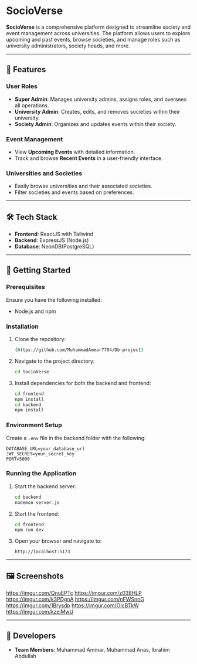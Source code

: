 # SocioVerse

**SocioVerse** is a comprehensive platform designed to streamline society and event management across universities. The platform allows users to explore upcoming and past events, browse societies, and manage roles such as university administrators, society heads, and more.

---

## 🌟 Features

### User Roles
- **Super Admin**: Manages university admins, assigns roles, and oversees all operations.
- **University Admin**: Creates, edits, and removes societies within their university.
- **Society Admin**: Organizes and updates events within their society.

### Event Management
- View **Upcoming Events** with detailed information.
- Track and browse **Recent Events** in a user-friendly interface.

### Universities and Societies
- Easily browse universities and their associated societies.
- Filter societies and events based on preferences.

---

## 🛠️ Tech Stack

- **Frontend**: ReactJS with Tailwind
- **Backend**: ExpressJS (Node.js)
- **Database**: NeonDB(PostgreSQL)

---

## 🚀 Getting Started

### Prerequisites
Ensure you have the following installed:
- Node.js and npm


### Installation

1. Clone the repository:
   ```bash
   (https://github.com/MuhammadAmmar7704/Db-project)
   ```
2. Navigate to the project directory:
   ```bash
   cd SocioVerse
   ```
3. Install dependencies for both the backend and frontend:
   ```bash
   cd frontend
   npm install
   cd backend
   npm install
   ```

### Environment Setup
Create a `.env` file in the backend folder with the following:
```env
DATABASE_URL=your_database_url
JWT_SECRET=your_secret_key
PORT=5000
```

### Running the Application
1. Start the backend server:
   ```bash
   cd backend
   nodemon server.js
   ```
2. Start the frontend:
   ```bash
   cd frontend
   npm run dev
   ```

3. Open your browser and navigate to:
   ```
   http://localhost:5173
   ```

---

## 🖼️ Screenshots
https://imgur.com/QnuEPTc
https://imgur.com/z038HLP
https://imgur.com/k3PDgnA
https://imgur.com/nFWSnnG
https://imgur.com/1Brysdp
https://imgur.com/OlcBTkW
https://imgur.com/kzejMwU



---



## 📧 Developers
- **Team Members**: Muhammad Ammar, Muhammad Anas, Ibrahim Abdullah

